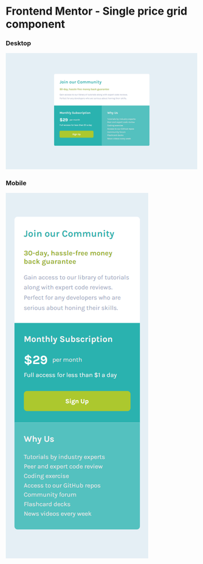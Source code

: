 # Frontend Mentor - Single price grid component

### Desktop

![Design preview for the Single price grid component coding challenge](./design/output.png)

### Mobile

![Design preview for the Single price grid component coding challenge](./design/output2.png)
